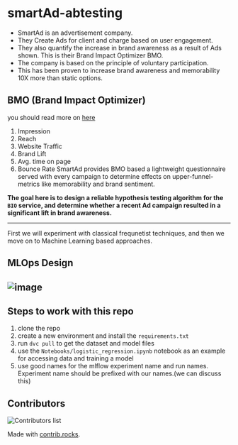 # smartAd-abtesting

- SmartAd is an advertisement company.
- They Create Ads for client and charge based on user engagement.
- They also quantify the increase in brand awareness as a result of Ads shown. This is their Brand Impact Optimizer BMO.
- The company is based on the principle of voluntary participation.
- This has been proven to increase brand awareness and memorability 10X more than static options.

## BMO (Brand Impact Optimizer)

you should read more on [here](https://www.booyahadvertising.com/blog/remember-these-top-of-the-funnel-marketing-metrics-to-prove-roi/)

1. Impression
2. Reach
3. Website Traffic
4. Brand Lift
5. Avg. time on page
6. Bounce Rate
SmartAd provides BMO based a lightweight questionnaire served with every campaign to determine effects on upper-funnel-metrics like memorability and brand sentiment.

**The goal here is to design a reliable hypothesis testing algorithm for the `BIO` service, and determine whether a recent Ad campaign resulted in a significant lift in brand awareness.**

---

First we will experiment with classical frequnetist techniques, and then we move on to Machine Learning based approaches.

## MLOps Design

![image](https://user-images.githubusercontent.com/39389971/169132509-958aad9a-84da-40da-ab7a-5b1afecacc5c.png)
---

## Steps to work with this repo

1. clone the repo
2. create a new environment and install the `requirements.txt`
3. run `dvc pull` to get the dataset and model files
4. use the `Notebooks/logistic_regression.ipynb` notebook as an example for accessing data and training a model
5. use good names for the mlflow experiment name and run names. Experiment name should be prefixed with our names.(we can discuss this)

## Contributors

![Contributors list](https://contrib.rocks/image?repo=Hen0k/smartAd-abtesting)

Made with [contrib.rocks](https://contrib.rocks).

